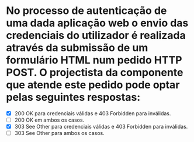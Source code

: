 # No processo de autenticação de uma dada aplicação web o envio das credenciais do utilizador é realizada através da submissão de um formulário HTML num pedido HTTP POST. O projectista da componente que atende este pedido pode optar pelas seguintes respostas:

* [X] 200 OK para credenciais válidas e 403 Forbidden para inválidas.
* [ ] 200 OK em ambos os casos.
* [X] 303 See Other para credenciais válidas e 403 Forbidden para inválidas.
* [ ] 303 See Other para ambos os casos.